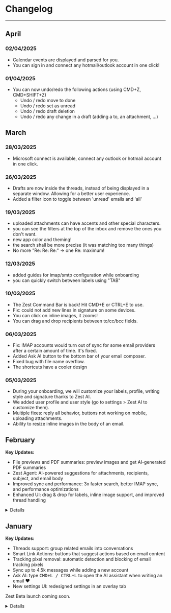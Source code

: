 # Changelog

---


## April

### 02/04/2025
- Calendar events are displayed and parsed for you.
- You can sign in and connect any hotmail/outlook account in one click!

### 01/04/2025
- You can now undo/redo the following actions (using CMD+Z, CMD+SHIFT+Z)
  - Undo / redo move to done
  - Undo / redo set as unread
  - Undo / redo draft deletion
  - Undo / redo any change in a draft (adding a to, an attachment, ...)

## March

### 28/03/2025
- Microsoft connect is available, connect any outlook or hotmail account in one click.

### 26/03/2025
- Drafts are now inside the threads, instead of being displayed in a separate window. Allowing for a better user experience.
- Added a filter icon to toggle between 'unread' emails and 'all'

### 19/03/2025
- uploaded attachments can have accents and other special characters.
- you can see the filters at the top of the inbox and remove the ones you don't want.
- new app color and theming!
- the search shall be more precise (it was matching too many things)
- No more "Re: Re: Re:" -> one Re: maximum!

### 12/03/2025
- added guides for imap/smtp configuration while onboarding
- you can quickly switch between labels using "TAB" 

### 10/03/2025
- The Zest Command Bar is back! Hit CMD+E or CTRL+E to use.
- Fix: could not add new lines in signature on some devices.
- You can click on inline images, it zooms!
- You can drag and drop recipients between to/cc/bcc fields.

### 06/03/2025
- Fix: IMAP accounts would turn out of sync for some email providers after a certain amount of time. It's fixed.
- Added Ask AI button to the bottom bar of your email composer.
- Fixed bug with file name overflow.
- The shortcuts have a cooler design

### 05/03/2025
- During your onboarding, we will customize your labels, profile, writing style and signature thanks to Zest AI.
- We added user profile and user style (go to settings > Zest AI to customize them).
- Multiple fixes: reply all behavior, buttons not working on mobile, uploading attachments.
- Ability to resize inline images in the body of an email.

## February

**Key Updates:**
- File previews and PDF summaries: preview images and get AI-generated PDF summaries
- Zest Agent: AI-powered suggestions for attachments, recipients, subject, and email body
- Improved sync and performance: 3x faster search, better IMAP sync, and performance optimizations
- Enhanced UI: drag & drop for labels, inline image support, and improved thread handling

<details>
<summary>Details</summary>

### 27/02/2025
- Zest now also syncs sent emails from your connected account.
- You can filter out labels from the "All" inbox.

### 24/02/2025
- You can filter emails.
- Zest agent is released, AI can now suggest attachments, recipients, subject and body of the email.

### 21/02/2025
- At last, inline images are now supported
- Fix: when existing, draft were not automatically opened sometimes.

### 20/02/2025
- .PDF have auto-generated summaries. A short one and a long one.

### 19/02/2025
- Fix: DnD of labels was not working sometimes.
- Fix: multiple emails could be affected by hitting one shortcut, it's fixed.
- Files (images and pdfs) have a preview!
- Files are now stored by labels.
- Fix: bulk delete of files was not working.

### 16/02/2025
- Fix: IMAP offline sync was not working for gmail accounts.
- when an IMAP account has invalid credentials, you can retry to connect to it instead of having to re-add the account.
- your zest.email address allows inline images now.

### 14/02/2025
- You can re-order labels by dragging and dropping them.

### 12/02/2025
- Fix: focus Ask AI when you use CMD+L + fix invisible cursor issue in the email composer.
- Fix: some malformated emails by exotic email providers were put in the wrong "default" thread. It's corrected.
- search for mail is 3x times faster, also better, also it fetches the full thread.
- you can now copy/paste email address in the recipient fields.
- you won't see the inline images in your file Zest drive anymore.

### 10/02/2025
- Suggested reply use the Ask AI chat interface. They do not inject text directly in the email anymore.
- Fix: BCC only messages were sometimes not being processed.
- Fix: gmail connect now fetches more messages (including sent emails) at first sync.
- Improved message request performance by 6x, addressing user reports of app slowdown.

### 09/02/2025
- Better handling of thread collapsing. New rules applied to collapse more threads when too many emails.
- Quick action bar when you hover a message in the list.
- You can select text in an email, Ask AI, and it will replace or extend specific parts of the email.

### 07/02/2025
- Import your contacts from your IMAP account: go to your email account > import contacts.
- Added a three dots menu on specific message in a thread, not the last one only.
- Fix: you can put "Done" message back in your inbox.

### 06/02/2025
- Item in the mail list shows the last external sender in the mail list (instead of yourself if you replied last in a thread).
- Fetching emails in your Inbox shall be four times faster.
- Fixed a performance issues when you had multiple very long threads.
- Connected email accounts would not accept '_' in the email address, it now does.
- When syncing for the first time, some messages were not in the right order, fixed.

### 05/02/2025
- You can drag and drop attachments in the email composer.
- We improved our queries to avoid strain on your email server.

### 01/02/2025
- Threads collapse when there are too many emails in the thread.

</details>

## January

**Key Updates:**
- Threads support: group related emails into conversations
- Smart Link Actions: buttons that suggest actions based on email content
- Tracking pixel removal: automatic detection and blocking of email tracking pixels
- Sync up to 4.5k messages while adding a new account
- Ask AI: type <kbd>CMD+L / CTRL+L</kbd> to open the AI assistant when writing an email ❤️
- New settings UI: redesigned settings in an overlay tab

Zest Beta launch coming soon.


<details>
<summary>Details</summary>

### 30/01/2025
last day of the month? or maybe not, never knew how to figure out. OK, nevermind, actually there are 31 days in January.

- IMAP now syncs up your mailbox up to 4500 messages (including SENT and INBOX messages)
- Emails are received more quickly
- Ask AI: type <kbd>CMD+L / CTRL+L</kbd> to open the AI assistant when writing an email ❤️
- big improvements on email rendering, especially on mobile (rich emails were particularly bad)

### 27/01/2025
- Threads. Long wait, but they are finally here.

### 24/01/2025
- Settings are now in a overlay tab + revamp of the UI.

### 23/01/2025
- Fix error in onboarding when adding an IMAP or SMTP method.
- You can trigger suggested actions on links with keyboard.
- Better error handling for sending/receiving emails.
- Fix: no more wrong draft replies.
- Fix: line breaks are now rendered correctly in your sent emails.

### 22/01/2025
- Added the Link Actions ability (blue buttons in the action bar), suggesting actions based on the email content.
- Labels are now in a sheet on the right of your screen, allowing edition while staying on the same page.
- Fixes: click on some buttons didn't work on mobile
- You can use arrows to navigate through your emails.


### 20/01/2025
- Fix: IMAP sync was only fetching the last message. This was especially problematic when onboarding.
- Removed autocomplete feature.
- Better actions by improving automated email detection.
- Automatically remove tracking pixels from emails. You'll see a 🔍 icon in the top bar with a warning if there are any.

### 19/01/2025
- Fix: Post-payment redirect during onboarding.
- Removed email categories (Primary/Updates/Promotional).
- Simplified UI: Use labels for categorization instead.
- Created a changelog page to keep you updated 👀
</details>
